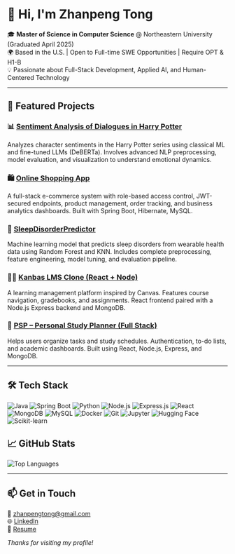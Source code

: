 
# 👋 Hi, I'm Zhanpeng Tong

🎓 **Master of Science in Computer Science** @ Northeastern University (Graduated April 2025)  
🌍 Based in the U.S. | Open to Full-time SWE Opportunities | Require OPT & H1-B  
💡 Passionate about Full-Stack Development, Applied AI, and Human-Centered Technology

---

## 🚀 Featured Projects

### 📊 [Sentiment Analysis of Dialogues in Harry Potter](https://github.com/zhanpengtong/Sentiment-Analysis-of-dialogues-in-Harry-Potter)
Analyzes character sentiments in the Harry Potter series using classical ML and fine-tuned LLMs (DeBERTa). Involves advanced NLP preprocessing, model evaluation, and visualization to understand emotional dynamics.

### 🛍️ [Online Shopping App](https://github.com/zhanpengtong/OnlineShoppingApp)
A full-stack e-commerce system with role-based access control, JWT-secured endpoints, product management, order tracking, and business analytics dashboards. Built with Spring Boot, Hibernate, MySQL.

### 🧠 [SleepDisorderPredictor](https://github.com/zhanpengtong/SleepDisorderPredictor)
Machine learning model that predicts sleep disorders from wearable health data using Random Forest and KNN. Includes complete preprocessing, feature engineering, model tuning, and evaluation pipeline.

### 🧑‍🏫 [Kanbas LMS Clone (React + Node)](https://github.com/zhanpengtong/kanbas-react-web-app)
A learning management platform inspired by Canvas. Features course navigation, gradebooks, and assignments. React frontend paired with a Node.js Express backend and MongoDB.

### 📅 [PSP – Personal Study Planner (Full Stack)](https://github.com/zhanpengtong/psp-react-web-app)
Helps users organize tasks and study schedules. Authentication, to-do lists, and academic dashboards. Built using React, Node.js, Express, and MongoDB.

---

## 🛠️ Tech Stack
![Java](https://img.shields.io/badge/Java-ED8B00?style=flat&logo=java&logoColor=white)
![Spring Boot](https://img.shields.io/badge/SpringBoot-6DB33F?style=flat&logo=springboot&logoColor=white)
![Python](https://img.shields.io/badge/Python-3776AB?style=flat&logo=python&logoColor=white)
![Node.js](https://img.shields.io/badge/Node.js-339933?style=flat&logo=node.js&logoColor=white)
![Express.js](https://img.shields.io/badge/Express.js-000000?style=flat&logo=express&logoColor=white)
![React](https://img.shields.io/badge/React-20232A?style=flat&logo=react&logoColor=61DAFB)
![MongoDB](https://img.shields.io/badge/MongoDB-4EA94B?style=flat&logo=mongodb&logoColor=white)
![MySQL](https://img.shields.io/badge/MySQL-4479A1?style=flat&logo=mysql&logoColor=white)
![Docker](https://img.shields.io/badge/Docker-2496ED?style=flat&logo=docker&logoColor=white)
![Git](https://img.shields.io/badge/Git-F05032?style=flat&logo=git&logoColor=white)
![Jupyter](https://img.shields.io/badge/Jupyter-F37626?style=flat&logo=jupyter&logoColor=white)
![Hugging Face](https://img.shields.io/badge/HuggingFace-FFD21F?style=flat&logo=huggingface&logoColor=black)
![Scikit-learn](https://img.shields.io/badge/Scikit--learn-F7931E?style=flat&logo=scikit-learn&logoColor=white)


## 📈 GitHub Stats

![Top Languages](https://github-readme-stats.vercel.app/api/top-langs/?username=zhanpengtong&layout=compact)

---

## 📫 Get in Touch

📧 zhanpengtong@gmail.com  
🌐 [LinkedIn](https://www.linkedin.com/in/zhanpengtong)  
💼 [Resume](https://github.com/zhanpengtong/zhanpengtong/blob/main/Resume_zhanpeng.pdf)


_Thanks for visiting my profile!_
